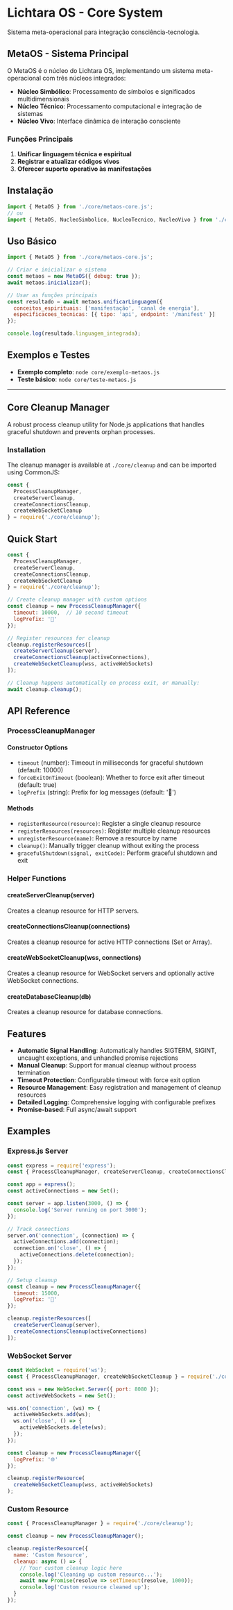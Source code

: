 # Lichtara OS - Core System

Sistema meta-operacional para integração consciência-tecnologia.

## MetaOS - Sistema Principal

O MetaOS é o núcleo do Lichtara OS, implementando um sistema meta-operacional com três núcleos integrados:

- **Núcleo Simbólico**: Processamento de símbolos e significados multidimensionais
- **Núcleo Técnico**: Processamento computacional e integração de sistemas  
- **Núcleo Vivo**: Interface dinâmica de interação consciente

### Funções Principais

1. **Unificar linguagem técnica e espiritual**
2. **Registrar e atualizar códigos vivos**
3. **Oferecer suporte operativo às manifestações**

## Instalação

```javascript
import { MetaOS } from './core/metaos-core.js';
// ou
import { MetaOS, NucleoSimbolico, NucleoTecnico, NucleoVivo } from './core/index.js';
```

## Uso Básico

```javascript
import { MetaOS } from './core/metaos-core.js';

// Criar e inicializar o sistema
const metaos = new MetaOS({ debug: true });
await metaos.inicializar();

// Usar as funções principais
const resultado = await metaos.unificarLinguagem({
  conceitos_espirituais: ['manifestação', 'canal de energia'],
  especificacoes_tecnicas: [{ tipo: 'api', endpoint: '/manifest' }]
});

console.log(resultado.linguagem_integrada);
```

## Exemplos e Testes

- **Exemplo completo**: `node core/exemplo-metaos.js`
- **Teste básico**: `node core/teste-metaos.js`

---

## Core Cleanup Manager

A robust process cleanup utility for Node.js applications that handles graceful shutdown and prevents orphan processes.

### Installation

The cleanup manager is available at `./core/cleanup` and can be imported using CommonJS:

```javascript
const { 
  ProcessCleanupManager, 
  createServerCleanup, 
  createConnectionsCleanup, 
  createWebSocketCleanup 
} = require('./core/cleanup');
```

## Quick Start

```javascript
const { 
  ProcessCleanupManager, 
  createServerCleanup, 
  createConnectionsCleanup, 
  createWebSocketCleanup 
} = require('./core/cleanup');

// Create cleanup manager with custom options
const cleanup = new ProcessCleanupManager({
  timeout: 10000,  // 10 second timeout
  logPrefix: '🌟'
});

// Register resources for cleanup
cleanup.registerResources([
  createServerCleanup(server),
  createConnectionsCleanup(activeConnections),
  createWebSocketCleanup(wss, activeWebSockets)
]);

// Cleanup happens automatically on process exit, or manually:
await cleanup.cleanup();
```

## API Reference

### ProcessCleanupManager

#### Constructor Options

- `timeout` (number): Timeout in milliseconds for graceful shutdown (default: 10000)
- `forceExitOnTimeout` (boolean): Whether to force exit after timeout (default: true)
- `logPrefix` (string): Prefix for log messages (default: '🔄')

#### Methods

- `registerResource(resource)`: Register a single cleanup resource
- `registerResources(resources)`: Register multiple cleanup resources
- `unregisterResource(name)`: Remove a resource by name
- `cleanup()`: Manually trigger cleanup without exiting the process
- `gracefulShutdown(signal, exitCode)`: Perform graceful shutdown and exit

### Helper Functions

#### createServerCleanup(server)
Creates a cleanup resource for HTTP servers.

#### createConnectionsCleanup(connections)
Creates a cleanup resource for active HTTP connections (Set or Array).

#### createWebSocketCleanup(wss, connections)
Creates a cleanup resource for WebSocket servers and optionally active WebSocket connections.

#### createDatabaseCleanup(db)
Creates a cleanup resource for database connections.

## Features

- **Automatic Signal Handling**: Automatically handles SIGTERM, SIGINT, uncaught exceptions, and unhandled promise rejections
- **Manual Cleanup**: Support for manual cleanup without process termination
- **Timeout Protection**: Configurable timeout with force exit option
- **Resource Management**: Easy registration and management of cleanup resources
- **Detailed Logging**: Comprehensive logging with configurable prefixes
- **Promise-based**: Full async/await support

## Examples

### Express.js Server

```javascript
const express = require('express');
const { ProcessCleanupManager, createServerCleanup, createConnectionsCleanup } = require('./core/cleanup');

const app = express();
const activeConnections = new Set();

const server = app.listen(3000, () => {
  console.log('Server running on port 3000');
});

// Track connections
server.on('connection', (connection) => {
  activeConnections.add(connection);
  connection.on('close', () => {
    activeConnections.delete(connection);
  });
});

// Setup cleanup
const cleanup = new ProcessCleanupManager({
  timeout: 15000,
  logPrefix: '🚀'
});

cleanup.registerResources([
  createServerCleanup(server),
  createConnectionsCleanup(activeConnections)
]);
```

### WebSocket Server

```javascript
const WebSocket = require('ws');
const { ProcessCleanupManager, createWebSocketCleanup } = require('./core/cleanup');

const wss = new WebSocket.Server({ port: 8080 });
const activeWebSockets = new Set();

wss.on('connection', (ws) => {
  activeWebSockets.add(ws);
  ws.on('close', () => {
    activeWebSockets.delete(ws);
  });
});

const cleanup = new ProcessCleanupManager({
  logPrefix: '🌐'
});

cleanup.registerResource(
  createWebSocketCleanup(wss, activeWebSockets)
);
```

### Custom Resource

```javascript
const { ProcessCleanupManager } = require('./core/cleanup');

const cleanup = new ProcessCleanupManager();

cleanup.registerResource({
  name: 'Custom Resource',
  cleanup: async () => {
    // Your custom cleanup logic here
    console.log('Cleaning up custom resource...');
    await new Promise(resolve => setTimeout(resolve, 1000));
    console.log('Custom resource cleaned up');
  }
});
```